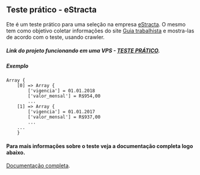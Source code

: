 ## Teste prático - eStracta

Ete é um teste prático para uma seleção na empresa [eStracta](https://www.estracta.com/). O mesmo tem como objetivo coletar informações do site
[Guia trabalhista](http://www.guiatrabalhista.com.br/guia/salario_minimo.htm) e mostra-las de acordo com o teste, usando crawler.

##### Link do projeto funcionando em uma VPS - [TESTE PRÁTICO](http://134.209.170.189:8000/).

##### Exemplo
```
Array {
    [0] => Array {
        ['vigencia'] = 01.01.2018
        ['valor_mensal'] = R$954,00
        ...
    [1] => Array {
        ['vigencia'] = 01.01.2017
        ['valor_mensal'] = R$937,00
        ... 
    ...
    }
```

#### Para mais informações sobre o teste veja a documentação completa logo abaixo.
[Documentação completa](docs/principal.md).
